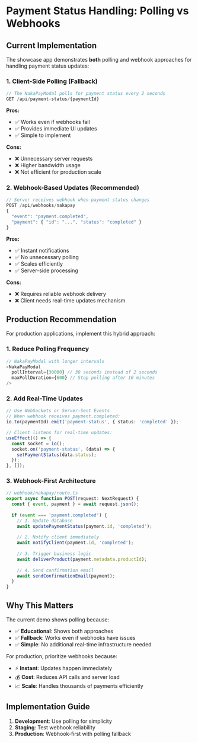 # Payment Status Handling: Polling vs Webhooks

## Current Implementation

The showcase app demonstrates **both** polling and webhook approaches for handling payment status updates:

### 1. Client-Side Polling (Fallback)
```typescript
// The NakaPayModal polls for payment status every 2 seconds
GET /api/payment-status/{paymentId}
```

**Pros:**
- ✅ Works even if webhooks fail
- ✅ Provides immediate UI updates
- ✅ Simple to implement

**Cons:**
- ❌ Unnecessary server requests
- ❌ Higher bandwidth usage
- ❌ Not efficient for production scale

### 2. Webhook-Based Updates (Recommended)
```typescript
// Server receives webhook when payment status changes
POST /api/webhooks/nakapay
{
  "event": "payment.completed",
  "payment": { "id": "...", "status": "completed" }
}
```

**Pros:**
- ✅ Instant notifications
- ✅ No unnecessary polling
- ✅ Scales efficiently
- ✅ Server-side processing

**Cons:**
- ❌ Requires reliable webhook delivery
- ❌ Client needs real-time updates mechanism

## Production Recommendation

For production applications, implement this hybrid approach:

### 1. Reduce Polling Frequency
```typescript
// NakaPayModal with longer intervals
<NakaPayModal 
  pollInterval={30000} // 30 seconds instead of 2 seconds
  maxPollDuration={600} // Stop polling after 10 minutes
/>
```

### 2. Add Real-Time Updates
```typescript
// Use WebSockets or Server-Sent Events
// When webhook receives payment.completed:
io.to(paymentId).emit('payment-status', { status: 'completed' });

// Client listens for real-time updates:
useEffect(() => {
  const socket = io();
  socket.on('payment-status', (data) => {
    setPaymentStatus(data.status);
  });
}, []);
```

### 3. Webhook-First Architecture
```typescript
// webhook/nakapay/route.ts
export async function POST(request: NextRequest) {
  const { event, payment } = await request.json();
  
  if (event === 'payment.completed') {
    // 1. Update database
    await updatePaymentStatus(payment.id, 'completed');
    
    // 2. Notify client immediately
    await notifyClient(payment.id, 'completed');
    
    // 3. Trigger business logic
    await deliverProduct(payment.metadata.productId);
    
    // 4. Send confirmation email
    await sendConfirmationEmail(payment);
  }
}
```

## Why This Matters

The current demo shows polling because:
- ✅ **Educational**: Shows both approaches
- ✅ **Fallback**: Works even if webhooks have issues
- ✅ **Simple**: No additional real-time infrastructure needed

For production, prioritize webhooks because:
- ⚡ **Instant**: Updates happen immediately
- 💰 **Cost**: Reduces API calls and server load
- 📈 **Scale**: Handles thousands of payments efficiently

## Implementation Guide

1. **Development**: Use polling for simplicity
2. **Staging**: Test webhook reliability
3. **Production**: Webhook-first with polling fallback
